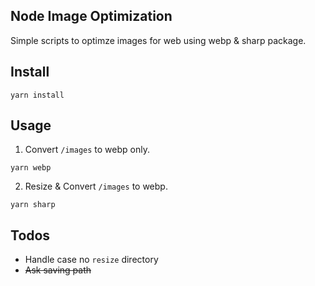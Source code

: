 ## Node Image Optimization

Simple scripts to optimze images for web using webp & sharp package.

## Install

```
yarn install
```

## Usage

1. Convert `/images` to webp only.

```
yarn webp
```

2. Resize & Convert `/images` to webp.

```
yarn sharp
```


## Todos

- Handle case no `resize` directory
- ~~Ask saving path~~